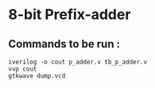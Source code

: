 # 8-bit Prefix-adder
## Commands to be run :  
```
iverilog -o cout p_adder.v tb_p_adder.v
vvp cout
gtkwave dump.vcd
```


